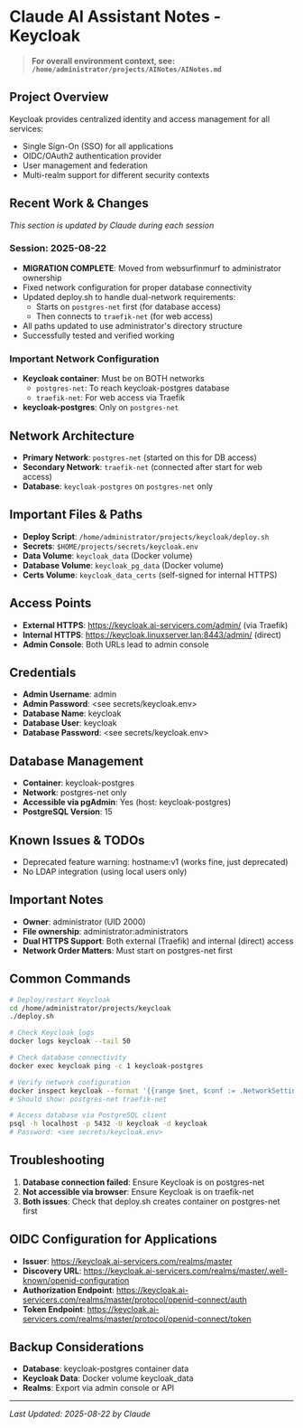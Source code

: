 # Claude AI Assistant Notes - Keycloak

> **For overall environment context, see: `/home/administrator/projects/AINotes/AINotes.md`**

## Project Overview
Keycloak provides centralized identity and access management for all services:
- Single Sign-On (SSO) for all applications
- OIDC/OAuth2 authentication provider
- User management and federation
- Multi-realm support for different security contexts

## Recent Work & Changes
_This section is updated by Claude during each session_

### Session: 2025-08-22
- **MIGRATION COMPLETE**: Moved from websurfinmurf to administrator ownership
- Fixed network configuration for proper database connectivity
- Updated deploy.sh to handle dual-network requirements:
  - Starts on `postgres-net` first (for database access)
  - Then connects to `traefik-net` (for web access)
- All paths updated to use administrator's directory structure
- Successfully tested and verified working

### Important Network Configuration
- **Keycloak container**: Must be on BOTH networks
  - `postgres-net`: To reach keycloak-postgres database
  - `traefik-net`: For web access via Traefik
- **keycloak-postgres**: Only on `postgres-net`

## Network Architecture
- **Primary Network**: `postgres-net` (started on this for DB access)
- **Secondary Network**: `traefik-net` (connected after start for web access)
- **Database**: `keycloak-postgres` on `postgres-net` only

## Important Files & Paths
- **Deploy Script**: `/home/administrator/projects/keycloak/deploy.sh`
- **Secrets**: `$HOME/projects/secrets/keycloak.env`
- **Data Volume**: `keycloak_data` (Docker volume)
- **Database Volume**: `keycloak_pg_data` (Docker volume)
- **Certs Volume**: `keycloak_data_certs` (self-signed for internal HTTPS)

## Access Points
- **External HTTPS**: https://keycloak.ai-servicers.com/admin/ (via Traefik)
- **Internal HTTPS**: https://keycloak.linuxserver.lan:8443/admin/ (direct)
- **Admin Console**: Both URLs lead to admin console

## Credentials
- **Admin Username**: admin
- **Admin Password**: <see secrets/keycloak.env>
- **Database Name**: keycloak
- **Database User**: keycloak
- **Database Password**: <see secrets/keycloak.env>

## Database Management
- **Container**: keycloak-postgres
- **Network**: postgres-net only
- **Accessible via pgAdmin**: Yes (host: keycloak-postgres)
- **PostgreSQL Version**: 15

## Known Issues & TODOs
- Deprecated feature warning: hostname:v1 (works fine, just deprecated)
- No LDAP integration (using local users only)

## Important Notes
- **Owner**: administrator (UID 2000)
- **File ownership**: administrator:administrators
- **Dual HTTPS Support**: Both external (Traefik) and internal (direct) access
- **Network Order Matters**: Must start on postgres-net first

## Common Commands
```bash
# Deploy/restart Keycloak
cd /home/administrator/projects/keycloak
./deploy.sh

# Check Keycloak logs
docker logs keycloak --tail 50

# Check database connectivity
docker exec keycloak ping -c 1 keycloak-postgres

# Verify network configuration
docker inspect keycloak --format '{{range $net, $conf := .NetworkSettings.Networks}}{{$net}} {{end}}'
# Should show: postgres-net traefik-net

# Access database via PostgreSQL client
psql -h localhost -p 5432 -U keycloak -d keycloak
# Password: <see secrets/keycloak.env>
```

## Troubleshooting
1. **Database connection failed**: Ensure Keycloak is on postgres-net
2. **Not accessible via browser**: Ensure Keycloak is on traefik-net
3. **Both issues**: Check that deploy.sh creates container on postgres-net first

## OIDC Configuration for Applications
- **Issuer**: https://keycloak.ai-servicers.com/realms/master
- **Discovery URL**: https://keycloak.ai-servicers.com/realms/master/.well-known/openid-configuration
- **Authorization Endpoint**: https://keycloak.ai-servicers.com/realms/master/protocol/openid-connect/auth
- **Token Endpoint**: https://keycloak.ai-servicers.com/realms/master/protocol/openid-connect/token

## Backup Considerations
- **Database**: keycloak-postgres container data
- **Keycloak Data**: Docker volume keycloak_data
- **Realms**: Export via admin console or API

---
*Last Updated: 2025-08-22 by Claude*